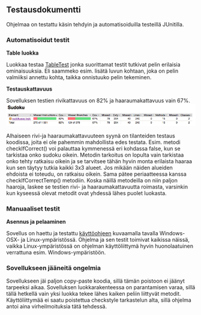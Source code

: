 ## Testausdokumentti
Ohjelmaa on testattu käsin tehdyin ja automatisoiduilla testeillä JUnitilla.

### Automatisoidut testit
**Table luokka**

Luokkaa testaa [TableTest](https://github.com/SamiP7/ot-harjoitustyo/blob/master/Sudoku/src/test/java/logictests/TableTest.java) jonka suorittamat testit tutkivat pelin erilaisia ominaisuuksia. Eli saammeko esim. lisätä luvun kohtaan, joka on pelin valmiiksi annettu kohta, taikka onnistuuko pelin tekeminen.

**Testauskattavuus**

Sovelluksen testien rivikattavuus on 82% ja haaraumakattavuus vain 67%.
![](https://github.com/SamiP7/ot-harjoitustyo/blob/master/dokumentaatio/kuvat/testikattavuus.png)

Alhaiseen rivi-ja haaraumakattavuuteen syynä on tilanteiden testaus koodissa, joita ei ole pahemmin mahdollista edes testata. Esim. metodi checkIfCorrect() voi palauttaa kymmenessä eri kohdassa false, kun se tarkistaa onko sudoku oikein. Metodin tarkoitus on lopulta vain tarkistaa onko tehty ratkaisu oikein ja se tarvitsee tähän hyvin monta erilaista haaraa kun sen täytyy tutkia kaikki 3x3 alueet. Jos mikään näiden alueiden ehdoista ei toteudu, on ratkaisu oikein. Sama pätee periaatteessa kanssa checkIfCorrectTemp() metodiin. Koska näillä metodeilla on niin paljon haaroja, laskee se testien rivi- ja haaraumakattavuutta roimasta, varsinkin kun kyseessä olevat metodit ovat yhdessä lähes puolet luokasta.

### Manuaaliset testit

**Asennus ja pelaaminen**

Sovellus on haettu ja testattu [käyttöohjeen](https://github.com/SamiP7/ot-harjoitustyo/blob/master/dokumentaatio/kayttoohje.md) kuvaamalla tavalla Windows- OSX- ja Linux-ympäristössä. Ohjelma ja sen testit toimivat kaikissa näissä, vaikka Linux-ympäristössä on ohjelman käyttöliittymä hyvin huonolaatuinen verrattuna esim. Windows-ympäristöön.

### Sovellukseen jääneitä ongelmia

Sovellukseen jäi paljon copy-paste koodia, sillä tämän poistoon ei jäänyt tarpeeksi aikaa. Sovelluksen luokkarakenteessa on parantamisen varaa, sillä tällä hetkellä vain yksi luokka tekee lähes kaiken peliin liittyvät metodit. Käyttöliittymää ei saatu poistettua checkstyle tarkastelun alta, sillä ohjelma antoi aina virheilmoituksia tätä tehdessä.
